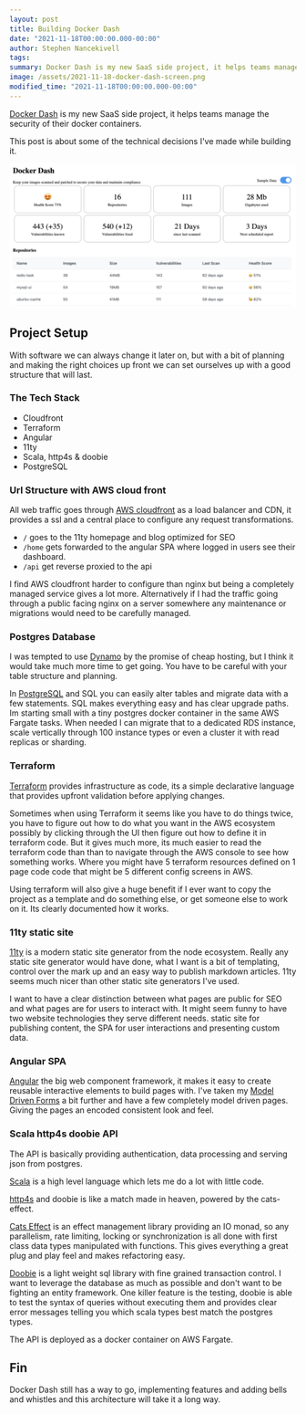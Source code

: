```yaml
---
layout: post
title: Building Docker Dash
date: "2021-11-18T00:00:00.000-00:00"
author: Stephen Nancekivell
tags:
summary: Docker Dash is my new SaaS side project, it helps teams manage the security of their docker containers. This post is about some of the technical decisions I've made while building it.
image: /assets/2021-11-18-docker-dash-screen.png
modified_time: "2021-11-18T00:00:00.000-00:00"
---
```


[Docker Dash](https://dockerdash.com) is my new SaaS side project, it helps teams manage the security of their docker containers.

This post is about some of the technical decisions I've made while building it.

![Docker Dash](/assets/2021-11-18-docker-dash-screen.png)

## Project Setup

With software we can always change it later on, but with a bit of planning and making the right choices up front we can set ourselves up with a good structure that will last.

### The Tech Stack

- Cloudfront
- Terraform
- Angular
- 11ty
- Scala, http4s & doobie
- PostgreSQL

### Url Structure with AWS cloud front

All web traffic goes through [AWS cloudfront](https://aws.amazon.com/cloudfront/) as a load balancer and CDN, it provides a ssl and a central place to configure any request transformations.

- `/` goes to the 11ty homepage and blog optimized for SEO
- `/home` gets forwarded to the angular SPA where logged in users see their dashboard.
- `/api` get reverse proxied to the api

I find AWS cloudfront harder to configure than nginx but being a completely managed service gives a lot more. Alternatively if I had the traffic going through a public facing nginx on a server somewhere any maintenance or migrations would need to be carefully managed.

### Postgres Database

I was tempted to use [Dynamo](https://aws.amazon.com/dynamodb) by the promise of cheap hosting, but I think it would take much more time to get going. You have to be careful with your table structure and planning.

In [PostgreSQL](https://www.postgresql.org/) and SQL you can easily alter tables and migrate data with a few statements. SQL makes everything easy and has clear upgrade paths. Im starting small with a tiny postgres docker container in the same AWS Fargate tasks. When needed I can migrate that to a dedicated RDS instance, scale vertically through 100 instance types or even a cluster it with read replicas or sharding.

### Terraform

[Terraform](https://www.terraform.io/) provides infrastructure as code, its a simple declarative language that provides upfront validation before applying changes.

Sometimes when using Terraform it seems like you have to do things twice, you have to figure out how to do what you want in the AWS ecosystem possibly by clicking through the UI then figure out how to define it in terraform code. But it gives much more, its much easier to read the terraform code than than to navigate through the AWS console to see how something works. Where you might have 5 terraform resources defined on 1 page code code that might be 5 different config screens in AWS.

Using terraform will also give a huge benefit if I ever want to copy the project as a template and do something else, or get someone else to work on it. Its clearly documented how it works.

### 11ty static site

[11ty](https://www.11ty.dev/) is a modern static site generator from the node ecosystem. Really any static site generator would have done, what I want is a bit of templating, control over the mark up and an easy way to publish markdown articles. 11ty seems much nicer than other static site generators I've used.

I want to have a clear distinction between what pages are public for SEO and what pages are for users to interact with. It might seem funny to have two website technologies they serve different needs. static site for publishing content, the SPA for user interactions and presenting custom data.

### Angular SPA

[Angular](https://angular.io/) the big web component framework, it makes it easy to create reusable interactive elements to build pages with. I've taken my [Model Driven Forms](https://stephenn.com/2020/06/angular-model-driven-forms.html) a bit further and have a few completely model driven pages. Giving the pages an encoded consistent look and feel.

### Scala http4s doobie API

The API is basically providing authentication, data processing and serving json from postgres.

[Scala](https://www.scala-lang.org/) is a high level language which lets me do a lot with little code.

[http4s](https://http4s.org/) and doobie is like a match made in heaven, powered by the cats-effect.

[Cats Effect](https://typelevel.org/cats-effect/) is an effect management library providing an IO monad, so any parallelism, rate limiting, locking or synchronization is all done with first class data types manipulated with functions. This gives everything a great plug and play feel and makes refactoring easy.

[Doobie](https://tpolecat.github.io/doobie/) is a light weight sql library with fine grained transaction control. I want to leverage the database as much as possible and don't want to be fighting an entity framework. One killer feature is the testing, doobie is able to test the syntax of queries without executing them and provides clear error messages telling you which scala types best match the postgres types.

The API is deployed as a docker container on AWS Fargate.

## Fin

Docker Dash still has a way to go, implementing features and adding bells and whistles and this architecture will take it a long way.
